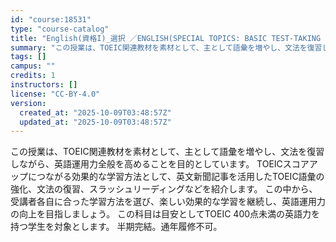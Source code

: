 ```yaml
---
id: "course:18531"
type: "course-catalog"
title: "English(資格I)_選択 ／ENGLISH(SPECIAL TOPICS: BASIC TEST-TAKING STRATEGIES)"
summary: "この授業は、TOEIC関連教材を素材として、主として語彙を増やし、文法を復習しながら、英語運用力全般を高めることを目的としています。 TOEICスコアアップにつながる効果的な学習方法として、英文新聞記事を活用したTOEIC語彙の強化、文法の…"
tags: []
campus: ""
credits: 1
instructors: []
license: "CC-BY-4.0"
version:
  created_at: "2025-10-09T03:48:57Z"
  updated_at: "2025-10-09T03:48:57Z"
---
```

この授業は、TOEIC関連教材を素材として、主として語彙を増やし、文法を復習しながら、英語運用力全般を高めることを目的としています。 TOEICスコアアップにつながる効果的な学習方法として、英文新聞記事を活用したTOEIC語彙の強化、文法の復習、スラッシュリーディングなどを紹介します。 この中から、受講者各自に合った学習方法を選び、楽しい効果的な学習を継続し、英語運用力の向上を目指しましょう。 この科目は目安としてTOEIC 400点未満の英語力を持つ学生を対象とします。 半期完結。通年履修不可。
